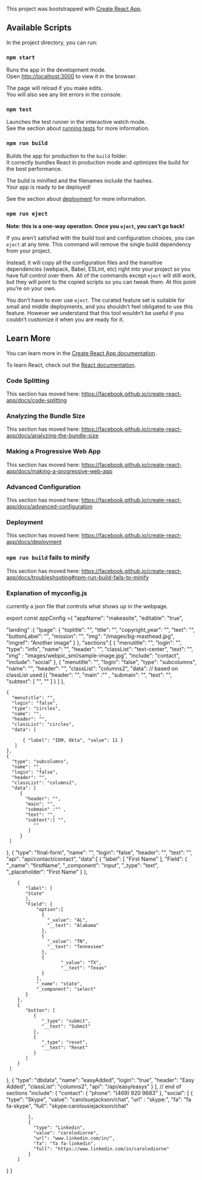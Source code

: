 This project was bootstrapped with [Create React App](https://github.com/facebook/create-react-app).

## Available Scripts

In the project directory, you can run:

### `npm start`

Runs the app in the development mode.<br />
Open [http://localhost:3000](http://localhost:3000) to view it in the browser.

The page will reload if you make edits.<br />
You will also see any lint errors in the console.

### `npm test`

Launches the test runner in the interactive watch mode.<br />
See the section about [running tests](https://facebook.github.io/create-react-app/docs/running-tests) for more information.

### `npm run build`

Builds the app for production to the `build` folder.<br />
It correctly bundles React in production mode and optimizes the build for the best performance.

The build is minified and the filenames include the hashes.<br />
Your app is ready to be deployed!

See the section about [deployment](https://facebook.github.io/create-react-app/docs/deployment) for more information.

### `npm run eject`

**Note: this is a one-way operation. Once you `eject`, you can’t go back!**

If you aren’t satisfied with the build tool and configuration choices, you can `eject` at any time. This command will remove the single build dependency from your project.

Instead, it will copy all the configuration files and the transitive dependencies (webpack, Babel, ESLint, etc) right into your project so you have full control over them. All of the commands except `eject` will still work, but they will point to the copied scripts so you can tweak them. At this point you’re on your own.

You don’t have to ever use `eject`. The curated feature set is suitable for small and middle deployments, and you shouldn’t feel obligated to use this feature. However we understand that this tool wouldn’t be useful if you couldn’t customize it when you are ready for it.

## Learn More

You can learn more in the [Create React App documentation](https://facebook.github.io/create-react-app/docs/getting-started).

To learn React, check out the [React documentation](https://reactjs.org/).

### Code Splitting

This section has moved here: https://facebook.github.io/create-react-app/docs/code-splitting

### Analyzing the Bundle Size

This section has moved here: https://facebook.github.io/create-react-app/docs/analyzing-the-bundle-size

### Making a Progressive Web App

This section has moved here: https://facebook.github.io/create-react-app/docs/making-a-progressive-web-app

### Advanced Configuration

This section has moved here: https://facebook.github.io/create-react-app/docs/advanced-configuration

### Deployment

This section has moved here: https://facebook.github.io/create-react-app/docs/deployment

### `npm run build` fails to minify

This section has moved here: https://facebook.github.io/create-react-app/docs/troubleshooting#npm-run-build-fails-to-minify


### Explanation of myconfig.js

currently a json file that controls what shows up in the webpage.


export const appConfig ={
  "appName": "makeasite",
  "editable": "true",
  
  "landing" :{
    "lpage": {
      "toptitle": "",
      "title": "",
      "copyright_year": "",
      "text": "",
      "buttonLabel": "",
      "mission": "",
      "img": "/images/bg-masthead.jpg",
      "imgref": "Another image"
    }
  },
  "sections":[
    {
     "menutitle": "",
     "login": "",
     "type": "info",
     "name": "",
     "header": "",
     "classList": "text-center",
     "text": "",
     "img" : "images/webpic_sml/sample-image.jpg",
     "include": "contact",
     "include": "social"
    },
    {
      "menutitle": "",
      "login": "false",
      "type": "subcolumns",
      "name": "",
      "header": "",
      "classList": "columns2",
      "data": // based on classList used
          [{
            "header": "",
            "main" :"" ,
            "submain": "",
            "text": "",
            "subtext": [
              "",
              ""
            ]
          }
      ]
    },

    {
      "menutitle": "",
      "login": "false",
      "type": "circles",
      "name": "",
      "header": "",
      "classList": "circles",
      "data": [

          { "label": "IDM, Okta", "value": 11 }
       ]
    },
    {
      "type": "subcolumns",
      "name": "",
      "login": "false",
      "header": "",
      "classList": "columns2",
      "data": [
         {
           "header": "",
           "main": "",
           "submain" :"" ,
           "text": "",
           "subtext":[ "",
              ""
            ]
         }
     ]
   },
   {
     "type": "final-form",
     "name": "",
     "login": "false",
     "header": "",
     "text": "",
     "api": "api/contact/contact",
     "data":[
        {
          "label": [
             "First Name"
          ],
          "Field": {
             "_name": "firstName",
             "_component": "input",
             "_type": "text",
             "_placeholder": "First Name"
          }
        },

        {
           "label": [
           "State"
           ],
           "Field": {
               "option":[
                 {
                   "_value": "AL",
                   "__text": "Alabama"
                 },
                 {
                   "_value": "TN",
                   "__text": "Tennessee"
                 },
                 {
                        "_value": "TX",
                        "__text": "Texas"
                 }
               ],
               "_name": "state",
               "_component": "select"
           }
        },
        {
           "button": [
              {
                 "_type": "submit",
                 "__text": "Submit"
              },
              {
                 "_type": "reset",
                 "__text": "Reset"
              }
           ]
        }
     ]
   },
   {
     "type": "dbdata",
     "name": "easyAdded",
     "login": "true",
     "header": "Easy Added",
     "classList": "columns2",
     "api": "/api/easy/easys"
  }
  ], // end of sections
  "include":
  {
      "contact":
        {
          "phone": "(469) 920 9683"
        },
      "social":
        [
            {
              "type": "Skype",
              "value": "carolsuejackson/chat",
              "url" : "skype:",
              "fa": "fa fa-skype",
              "full": "skype:carolsusiejackson/chat"

            },
            {
              "type": "Linkedin",
              "value": "carolodiorne",
              "url": "www.linkedin.com/in/",
              "fa": "fa fa-linkedin",
              "full": "https://www.linkedin.com/in/carolodiorne"
            }
        ]
  }
}
